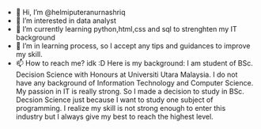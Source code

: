 - 👋 Hi, I’m @helmiputeranurnashriq
- 👀 I’m interested in data analyst
- 🌱 I’m currently learning python,html,css and sql to strenghten my IT background
- 💞️ I’m in learning process, so I accept any tips and guidances to improve my skill.
- 📫 How to reach me? idk :D
Here is my  background:
I am student of BSc. Decision Science with Honours at Universiti Utara Malaysia.
I do not have any background of Information Technology and Computer Science.
My passion in IT is really strong. So I made a decision to study in BSc. Decsion Science just because I want to study one subject of programming.
I realize my skill is not strong enough to enter this industry but I always give my best to reach the highest level.


<!---
helmiputeranurnashriq/helmiputeranurnashriq is a ✨ special ✨ repository because its `README.md` (this file) appears on your GitHub profile.
You can click the Preview link to take a look at your changes.
--->

